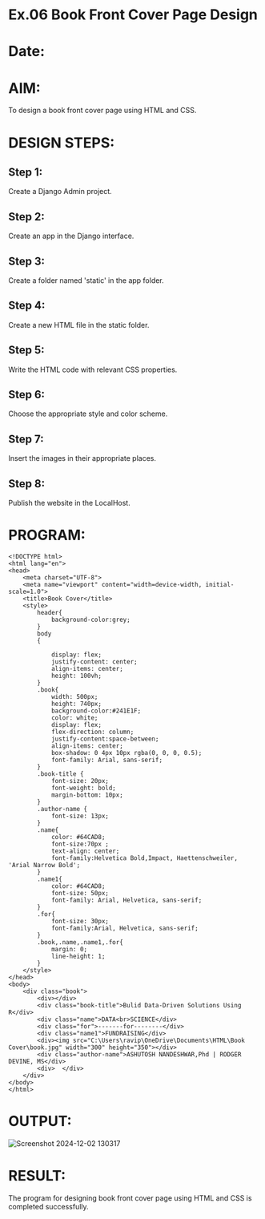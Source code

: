 # Ex.06 Book Front Cover Page Design
# Date:
# AIM:
To design a book front cover page using HTML and CSS.

# DESIGN STEPS:
## Step 1:
Create a Django Admin project.

## Step 2:
Create an app in the Django interface.

## Step 3:
Create a folder named 'static' in the app folder.

## Step 4:
Create a new HTML file in the static folder.

## Step 5:
Write the HTML code with relevant CSS properties.

## Step 6:
Choose the appropriate style and color scheme.

## Step 7:
Insert the images in their appropriate places.

## Step 8:
Publish the website in the LocalHost.

# PROGRAM:
```
<!DOCTYPE html>
<html lang="en">
<head>
    <meta charset="UTF-8">
    <meta name="viewport" content="width=device-width, initial-scale=1.0">
    <title>Book Cover</title>
    <style>
        header{
            background-color:grey;
        } 
        body
        {

            display: flex;
            justify-content: center;
            align-items: center;
            height: 100vh;
        }
        .book{
            width: 500px;
            height: 740px;
            background-color:#241E1F;
            color: white;
            display: flex;
            flex-direction: column;
            justify-content:space-between;
            align-items: center;
            box-shadow: 0 4px 10px rgba(0, 0, 0, 0.5);
            font-family: Arial, sans-serif;
        }
        .book-title {
            font-size: 20px;
            font-weight: bold;
            margin-bottom: 10px;
        }
        .author-name {
            font-size: 13px;
        }
        .name{
            color: #64CAD8;
            font-size:70px ;
            text-align: center;
            font-family:Helvetica Bold,Impact, Haettenschweiler, 'Arial Narrow Bold';
        }
        .name1{
            color: #64CAD8;
            font-size: 50px;
            font-family: Arial, Helvetica, sans-serif;
        }
        .for{
            font-size: 30px;
            font-family:Arial, Helvetica, sans-serif;
        }
        .book,.name,.name1,.for{
            margin: 0;
            line-height: 1;
        }
    </style>
</head>
<body>
    <div class="book">
        <div></div>
        <div class="book-title">Bulid Data-Driven Solutions Using R</div>
        <div class="name">DATA<br>SCIENCE</div>
        <div class="for">-------for--------</div>
        <div class="name1">FUNDRAISING</div>
        <div><img src="C:\Users\ravip\OneDrive\Documents\HTML\Book Cover\book.jpg" width="300" height="350"></div>
        <div class="author-name">ASHUTOSH NANDESHWAR,Phd | RODGER DEVINE, MS</div>
        <div>  </div>
    </div>
</body>
</html>
```
# OUTPUT:

![Screenshot 2024-12-02 130317](https://github.com/user-attachments/assets/cc8a9f6a-3e2f-4e09-bde6-ab0f60af611e)

# RESULT:
The program for designing book front cover page using HTML and CSS is completed successfully.

